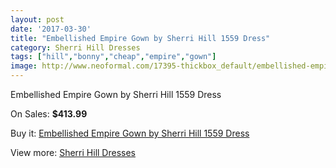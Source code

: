 ```yaml
---
layout: post
date: '2017-03-30'
title: "Embellished Empire Gown by Sherri Hill 1559 Dress"
category: Sherri Hill Dresses
tags: ["hill","bonny","cheap","empire","gown"]
image: http://www.neoformal.com/17395-thickbox_default/embellished-empire-gown-by-sherri-hill-1559-dress.jpg
---
```

Embellished Empire Gown by Sherri Hill 1559 Dress

On Sales: **$413.99**
<a href="https://www.neoformal.com/en/sherri-hill-dresses-2014/5702-embellished-empire-gown-by-sherri-hill-1559-dress.html"><amp-img layout="responsive" width="600" height="600" src="//www.neoformal.com/17395-thickbox_default/embellished-empire-gown-by-sherri-hill-1559-dress.jpg" alt="Embellished Empire Gown by Sherri Hill 1559 Dress 0" /></a>
<a href="https://www.neoformal.com/en/sherri-hill-dresses-2014/5702-embellished-empire-gown-by-sherri-hill-1559-dress.html"><amp-img layout="responsive" width="600" height="600" src="//www.neoformal.com/17396-thickbox_default/embellished-empire-gown-by-sherri-hill-1559-dress.jpg" alt="Embellished Empire Gown by Sherri Hill 1559 Dress 1" /></a>

Buy it: [Embellished Empire Gown by Sherri Hill 1559 Dress](https://www.neoformal.com/en/sherri-hill-dresses-2014/5702-embellished-empire-gown-by-sherri-hill-1559-dress.html "Embellished Empire Gown by Sherri Hill 1559 Dress")

View more: [Sherri Hill Dresses](https://www.neoformal.com/en/73-sherri-hill-dresses-2014 "Sherri Hill Dresses")